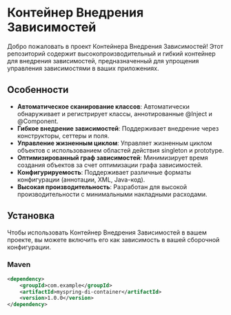 # Контейнер Внедрения Зависимостей

Добро пожаловать в проект Контейнера Внедрения Зависимостей! Этот репозиторий содержит высокопроизводительный и гибкий контейнер для внедрения зависимостей, предназначенный для упрощения управления зависимостями в ваших приложениях.

## Особенности

- **Автоматическое сканирование классов**: Автоматически обнаруживает и регистрирует классы, аннотированные @Inject и @Component.
- **Гибкое внедрение зависимостей**: Поддерживает внедрение через конструкторы, сеттеры и поля.
- **Управление жизненным циклом**: Управляет жизненным циклом объектов с использованием областей действия singleton и prototype.
- **Оптимизированный граф зависимостей**: Минимизирует время создания объектов за счет оптимизации графа зависимостей.
- **Конфигурируемость**: Поддерживает различные форматы конфигурации (аннотации, XML, Java-код).
- **Высокая производительность**: Разработан для высокой производительности с минимальными накладными расходами.

## Установка

Чтобы использовать Контейнер Внедрения Зависимостей в вашем проекте, вы можете включить его как зависимость в вашей сборочной конфигурации.

### Maven

```xml
<dependency>
    <groupId>com.example</groupId>
    <artifactId>myspring-di-container</artifactId>
    <version>1.0.0</version>
</dependency>
